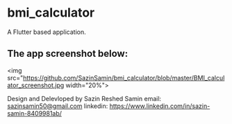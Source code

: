 # bmi_calculator

A Flutter based application.

## The app screenshot below:

<img src="https://github.com/SazinSamin/bmi_calculator/blob/master/BMI_calculator_screenshot.jpg width="20%">

Design and Delevloped by Sazin Reshed Samin
email: sazinsamin50@gmail.com
linkedin: https://www.linkedin.com/in/sazin-samin-8409981ab/
